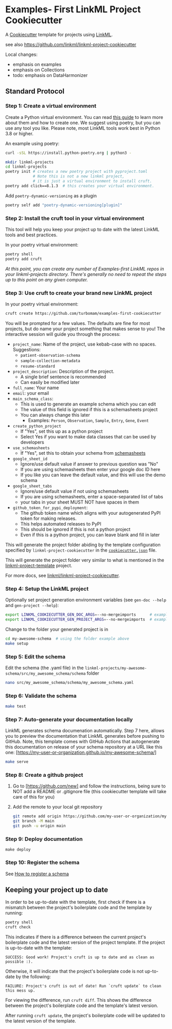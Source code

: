 # Examples- First LinkML Project Cookiecutter

A [Cookiecutter](https://cookiecutter.readthedocs.io/en/stable/) template for
projects using [LinkML](https://github.com/linkml/linkml).

see also https://github.com/linkml/linkml-project-cookiecutter

Local changes:
- emphasis on examples
- emphasis on Collections
- todo: emphasis on DataHarmonizer

## Standard Protocol

### Step 1: Create a virtual environment

Create a Python virtual environment.
You can read [this guide](https://realpython.com/python-virtual-environments-a-primer/)
to learn more about them and how to create one. We suggest using poetry, but
you can use any tool you like. Please note, most LinkML tools work best in
Python 3.8 or higher.

An example using poetry:

```bash
curl -sSL https://install.python-poetry.org | python3 -
```

```bash
mkdir linkml-projects
cd linkml-projects
poetry init # creates a new poetry project with pyproject.toml
            # Note this is not a new linkml project,
            # it is just a virtual environment to install cruft.
poetry add click==8.1.3  # this creates your virtual environment.
```

Add `poetry-dynamic-versioning` as a plugin

```bash
poetry self add "poetry-dynamic-versioning[plugin]"
```

### Step 2: Install the cruft tool in your virtual environment

This tool will help you keep your project up to date with the latest LinkML
tools and best practices.

In your poetry virtual environment:

```bash
poetry shell
poetry add cruft
```

_At this point, you can create any number of Examples-first LinkML repos in your linkml-projects directory. 
There's generally no need to repeat the steps up to this point on any given computer._

### Step 3:  Use cruft to create your brand new LinkML project

In your poetry virtual environment:

```bash
cruft create https://github.com/turbomam/examples-first-cookiecutter
```

You will be prompted for a few values.  The defaults are fine for most
projects, but do name your project something that makes sense to you!
The interactive session will guide you through the process:

- `project_name`: Name of the project, use kebab-case with no spaces.
  Suggestions:
  - `patient-observation-schema`
  - `sample-collection-metadata`
  - `resume-standard`
- `project_description`: Description of the project.
  - A single brief sentence is recommended
  - Can easily be modified later
- `full_name`: Your name
- `email`: your email
- `main_schema_class`:
  - This is used to generate an example schema which you can edit
  - The value of this field is ignored if this is a schemasheets project
  - You can always change this later
    - Examples: `Person`, `Observation`, `Sample`, `Entry`, `Gene`, `Event`
- `create_python_project`
  - If "Yes", set this up as a python project
  - Select Yes if you want to make data classes that can be used by developers
- `use_schemasheets`
  - If "Yes", set this to obtain your schema from
    [schemasheets](https://linkml.io/schemasheets)
- `google_sheet_id`
  - Ignore/use default value if answer to previous question was "No"
  - If you are using schemasheets then enter your google doc ID here
  - If you like you can leave the default value, and this will use the demo
    schema
- `google_sheet_tabs`
  - Ignore/use default value if not using schemasheets
  - If you are using schemasheets, enter a space-separated list of tabs
  - your tabs in your sheet MUST NOT have spaces in them
- `github_token_for_pypi_deployment`:
  - The github token name which aligns with your autogenerated PyPI token for
    making releases.
  - This helps automated releases to PyPI
  - This should be ignored if this is not a python project
  - Even if this is a python project, you can leave blank and fill in later

This will generate the project folder abiding by the template configuration
specified by `linkml-project-cookiecutter` in the
[`cookiecutter.json`](https://github.com/linkml/linkml-project-cookiecutter/blob/main/cookiecutter.json)
file.

This will generate the project folder very similar to what is mentioned in the
[linkml-project-template](https://github.com/linkml/linkml-project-template)
project.

For more docs, see
[linkml/linkml-project-cookiecutter](https://github.com/linkml/linkml-project-cookiecutter).

### Step 4: Setup the LinkML project

Optionally set project generation environment variables
(see `gen-doc --help` and `gen-project --help`):

```bash
export LINKML_COOKIECUTTER_GEN_DOC_ARGS=--no-mergeimports      # example
export LINKML_COOKIECUTTER_GEN_PROJECT_ARGS=--no-mergeimports  # example
```

Change to the folder your generated project is in

```bash
cd my-awesome-schema  # using the folder example above
make setup
```

### Step 5: Edit the schema

Edit the schema (the .yaml file) in the
`linkml-projects/my-awesome-schema/src/my_awesome_schema/schema` folder

```bash
nano src/my_awesome_schema/schema/my_awesome_schema.yaml
```

### Step 6: Validate the schema

```bash
make test
```

### Step 7: Auto-generate your documentation locally

LinkML generates schema documenation automatically. Step 7 here, allows you to
preview the documentation that LinkML generates before pushing to GitHub.
Note, this template comes with GitHub Actions that autogenerate this
documentation on release of your schema repository at a URL like this one:
[https://my-user-or-organization.github.io/my-awesome-schema/]

```bash
make serve
```

### Step 8: Create a github project

1. Go to [https://github.com/new] and follow the instructions, being sure to
   NOT add a README or .gitignore file (this cookiecutter template will take
   care of this for you)

2. Add the remote to your local git repository

   ```bash
   git remote add origin https://github.com/my-user-or-organization/my-awesome-schema.git
   git branch -M main
   git push -u origin main
   ```

### Step 9: Deploy documentation

`make deploy`

### Step 10: Register the schema

See [How to register a schema](../faq/contributing)

## Keeping your project up to date

In order to be up-to-date with the template, first check if there is a mismatch
between the project's boilerplate code and the template by running:

```bash
poetry shell
cruft check
```

This indicates if there is a difference between the current project's
boilerplate code and the latest version of the project template. If the project
is up-to-date with the template:

```output
SUCCESS: Good work! Project's cruft is up to date and as clean as possible :).
```

Otherwise, it will indicate that the project's boilerplate code is not
up-to-date by the following:

```output
FAILURE: Project's cruft is out of date! Run `cruft update` to clean this mess up.
```

For viewing the difference, run `cruft diff`. This shows the difference between
the project's boilerplate code and the template's latest version.

After running `cruft update`, the project's boilerplate code will be updated to
the latest version of the template.
